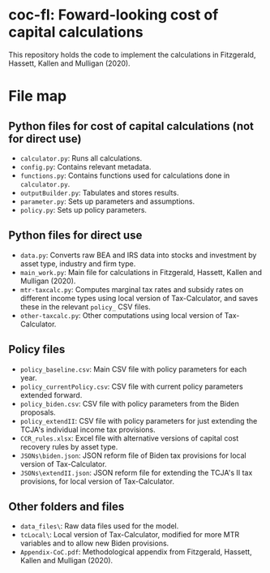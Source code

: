 # coc-fl: Foward-looking cost of capital calculations

This repository holds the code to implement the calculations in Fitzgerald, Hassett, Kallen and Mulligan (2020). 

# File map

## Python files for cost of capital calculations (not for direct use)
 - `calculator.py`: Runs all calculations.
 - `config.py`: Contains relevant metadata.
 - `functions.py`: Contains functions used for calculations done in `calculator.py`.
 - `outputBuilder.py`: Tabulates and stores results.
 - `parameter.py`: Sets up parameters and assumptions.
 - `policy.py`: Sets up policy parameters.

## Python files for direct use
 - `data.py`: Converts raw BEA and IRS data into stocks and investment by asset type, industry and firm type.
 - `main_work.py`: Main file for calculations in Fitzgerald, Hassett, Kallen and Mulligan (2020).
 - `mtr-taxcalc.py`: Computes marginal tax rates and subsidy rates on different income types using local version of Tax-Calculator, and saves these in the relevant `policy_` CSV files.
 - `other-taxcalc.py`: Other computations using local version of Tax-Calculator.

## Policy files
 - `policy_baseline.csv`: Main CSV file with policy parameters for each year.
 - `policy_currentPolicy.csv`: CSV file with current policy parameters extended forward.
 - `policy_biden.csv`: CSV file with policy parameters from the Biden proposals.
 - `policy_extendII`: CSV file with policy parameters for just extending the TCJA's individual income tax provisions.
 - `CCR_rules.xlsx`: Excel file with alternative versions of capital cost recovery rules by asset type.
 - `JSONs\biden.json`: JSON reform file of Biden tax provisions for local version of Tax-Calculator.
 - `JSONs\extendII.json`: JSON reform file for extending the TCJA's II tax provisions, for local version of Tax-Calculator.

## Other folders and files
 - `data_files\`: Raw data files used for the model.
 - `tcLocal\`: Local version of Tax-Calculator, modified for more MTR variables and to allow new Biden provisions.
 - `Appendix-CoC.pdf`: Methodological appendix from Fitzgerald, Hassett, Kallen and Mulligan (2020).
